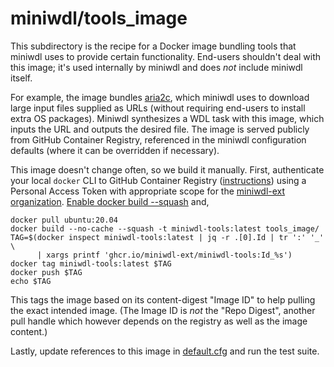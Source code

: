 # miniwdl/tools_image

This subdirectory is the recipe for a Docker image bundling tools that miniwdl uses to provide certain functionality. End-users shouldn't deal with this image; it's used internally by miniwdl and does *not* include miniwdl itself.

For example, the image bundles [aria2c](https://aria2.github.io/), which miniwdl uses to download large input files supplied as URLs (without requiring end-users to install extra OS packages). Miniwdl synthesizes a WDL task with this image, which inputs the URL and outputs the desired file. The image is served publicly from GitHub Container Registry, referenced in the miniwdl configuration defaults (where it can be overridden if necessary).

This image doesn't change often, so we build it manually. First, authenticate your local `docker` CLI to GitHub Container Registry ([instructions](https://docs.github.com/en/packages/working-with-a-github-packages-registry/working-with-the-container-registry#authenticating-to-the-container-registry)) using a Personal Access Token with appropriate scope for the [miniwdl-ext organization](https://github.com/miniwdl-ext/). [Enable docker build --squash](https://stackoverflow.com/a/44346323/13393076) and,

```
docker pull ubuntu:20.04
docker build --no-cache --squash -t miniwdl-tools:latest tools_image/
TAG=$(docker inspect miniwdl-tools:latest | jq -r .[0].Id | tr ':' '_' \
      | xargs printf 'ghcr.io/miniwdl-ext/miniwdl-tools:Id_%s')
docker tag miniwdl-tools:latest $TAG
docker push $TAG
echo $TAG
```

This tags the image based on its content-digest "Image ID" to help pulling the exact intended image. (The Image ID is *not* the "Repo Digest", another pull handle which however depends on the registry as well as the image content.)

Lastly, update references to this image in [default.cfg](https://github.com/chanzuckerberg/miniwdl/blob/main/WDL/runtime/config_templates/default.cfg) and run the test suite.
